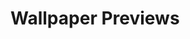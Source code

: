# Wallpaper Previews

<img src="bayard-wu-fighting-harpies.png" alt=""/>
<img src="character.png" alt=""/>
<img src="city-streets-art.png" alt=""/>
<img src="cliffside-town.png" alt=""/>
<img src="clouds.png" alt=""/>
<img src="downed-xwing-jungle.png" alt=""/>
<img src="downed-xwing.png" alt=""/>
<img src="dragon-knight.png" alt=""/>
<img src="dusk.png" alt=""/>
<img src="endless-slumber.png" alt=""/>
<img src="female-knight-art.png" alt=""/>
<img src="fern.png" alt=""/>
<img src="fields-art.png" alt=""/>
<img src="floating-island.png" alt=""/>
<img src="forest-art.png" alt=""/>
<img src="harbor-art.png" alt=""/>
<img src="house-art.png" alt=""/>
<img src="japanese-bridge-art-2.png" alt=""/>
<img src="japanese-bridge-art.png" alt=""/>
<img src="knight-ish-image.png" alt=""/>
<img src="knight-ruins-art.png" alt=""/>
<img src="kraken-knight.png" alt=""/>
<img src="landscape.png" alt=""/>
<img src="leaves.png" alt=""/>
<img src="library.png" alt=""/>
<img src="medieval-town-art.png" alt=""/>
<img src="miku-teto.png" alt=""/>
<img src="peace.png" alt=""/>
<img src="peaceful-village-art.png" alt=""/>
<img src="pier-art.png" alt=""/>
<img src="pixel-cave.png" alt=""/>
<img src="pixel-forest-city.png" alt=""/>
<img src="pixel-night-sky.png" alt=""/>
<img src="pixel-waterfall.png" alt=""/>
<img src="riflewoman.png" alt=""/>
<img src="robot-overlord.png" alt=""/>
<img src="sakura.png" alt=""/>
<img src="sea-of-the-damned.png" alt=""/>
<img src="shae-vizla.png" alt=""/>
<img src="snowy-forest-art.png" alt=""/>
<img src="space-library.png" alt=""/>
<img src="space-station.png" alt=""/>
<img src="sunrise.png" alt=""/>
<img src="temple-crystal.png" alt=""/>
<img src="train-near-ruins-art.png" alt=""/>
<img src="woman-art-christian.png" alt=""/>
<img src="woman.png" alt=""/>
